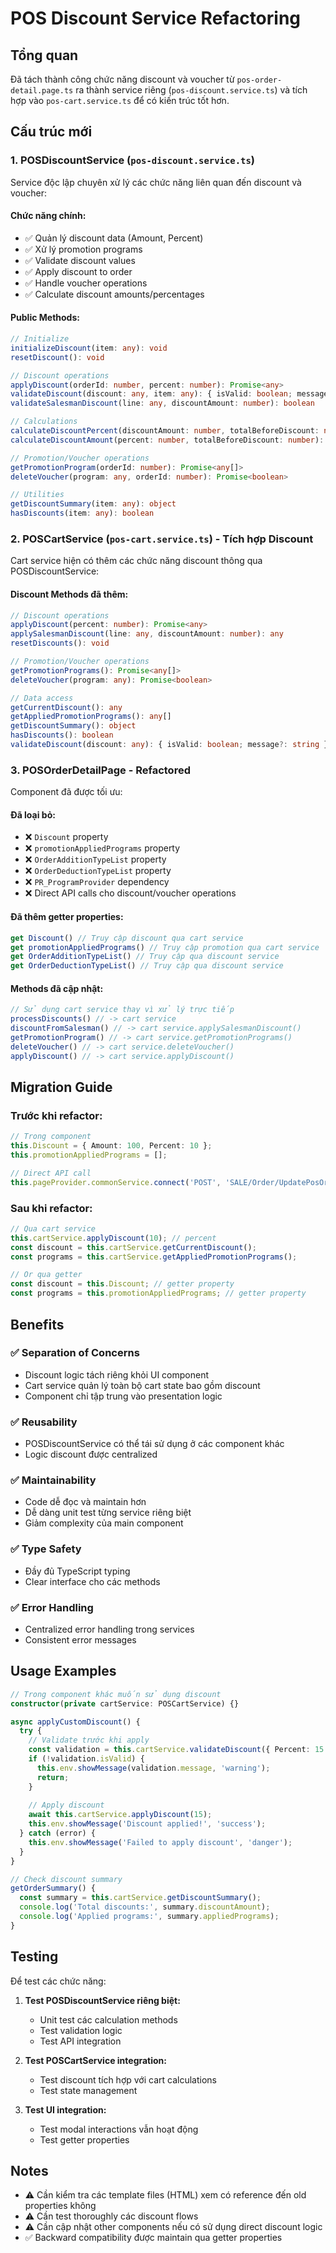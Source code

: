 # POS Discount Service Refactoring

## Tổng quan

Đã tách thành công chức năng discount và voucher từ `pos-order-detail.page.ts` ra thành service riêng (`pos-discount.service.ts`) và tích hợp vào `pos-cart.service.ts` để có kiến trúc tốt hơn.

## Cấu trúc mới

### 1. POSDiscountService (`pos-discount.service.ts`)
Service độc lập chuyên xử lý các chức năng liên quan đến discount và voucher:

#### **Chức năng chính:**
- ✅ Quản lý discount data (Amount, Percent)
- ✅ Xử lý promotion programs
- ✅ Validate discount values
- ✅ Apply discount to order
- ✅ Handle voucher operations
- ✅ Calculate discount amounts/percentages

#### **Public Methods:**
```typescript
// Initialize
initializeDiscount(item: any): void
resetDiscount(): void

// Discount operations
applyDiscount(orderId: number, percent: number): Promise<any>
validateDiscount(discount: any, item: any): { isValid: boolean; message?: string }
validateSalesmanDiscount(line: any, discountAmount: number): boolean

// Calculations
calculateDiscountPercent(discountAmount: number, totalBeforeDiscount: number): number
calculateDiscountAmount(percent: number, totalBeforeDiscount: number): number

// Promotion/Voucher operations
getPromotionProgram(orderId: number): Promise<any[]>
deleteVoucher(program: any, orderId: number): Promise<boolean>

// Utilities
getDiscountSummary(item: any): object
hasDiscounts(item: any): boolean
```

### 2. POSCartService (`pos-cart.service.ts`) - Tích hợp Discount
Cart service hiện có thêm các chức năng discount thông qua POSDiscountService:

#### **Discount Methods đã thêm:**
```typescript
// Discount operations
applyDiscount(percent: number): Promise<any>
applySalesmanDiscount(line: any, discountAmount: number): any
resetDiscounts(): void

// Promotion/Voucher operations
getPromotionPrograms(): Promise<any[]>
deleteVoucher(program: any): Promise<boolean>

// Data access
getCurrentDiscount(): any
getAppliedPromotionPrograms(): any[]
getDiscountSummary(): object
hasDiscounts(): boolean
validateDiscount(discount: any): { isValid: boolean; message?: string }
```

### 3. POSOrderDetailPage - Refactored
Component đã được tối ưu:

#### **Đã loại bỏ:**
- ❌ `Discount` property 
- ❌ `promotionAppliedPrograms` property
- ❌ `OrderAdditionTypeList` property  
- ❌ `OrderDeductionTypeList` property
- ❌ `PR_ProgramProvider` dependency
- ❌ Direct API calls cho discount/voucher operations

#### **Đã thêm getter properties:**
```typescript
get Discount() // Truy cập discount qua cart service
get promotionAppliedPrograms() // Truy cập promotion qua cart service  
get OrderAdditionTypeList() // Truy cập qua discount service
get OrderDeductionTypeList() // Truy cập qua discount service
```

#### **Methods đã cập nhật:**
```typescript
// Sử dụng cart service thay vì xử lý trực tiếp
processDiscounts() // -> cart service
discountFromSalesman() // -> cart service.applySalesmanDiscount()
getPromotionProgram() // -> cart service.getPromotionPrograms()
deleteVoucher() // -> cart service.deleteVoucher()
applyDiscount() // -> cart service.applyDiscount()
```

## Migration Guide

### Trước khi refactor:
```typescript
// Trong component
this.Discount = { Amount: 100, Percent: 10 };
this.promotionAppliedPrograms = [];

// Direct API call
this.pageProvider.commonService.connect('POST', 'SALE/Order/UpdatePosOrderDiscount/', {...})
```

### Sau khi refactor:
```typescript
// Qua cart service
this.cartService.applyDiscount(10); // percent
const discount = this.cartService.getCurrentDiscount();
const programs = this.cartService.getAppliedPromotionPrograms();

// Or qua getter
const discount = this.Discount; // getter property
const programs = this.promotionAppliedPrograms; // getter property
```

## Benefits

### ✅ **Separation of Concerns**
- Discount logic tách riêng khỏi UI component
- Cart service quản lý toàn bộ cart state bao gồm discount
- Component chỉ tập trung vào presentation logic

### ✅ **Reusability**
- POSDiscountService có thể tái sử dụng ở các component khác
- Logic discount được centralized

### ✅ **Maintainability** 
- Code dễ đọc và maintain hơn
- Dễ dàng unit test từng service riêng biệt
- Giảm complexity của main component

### ✅ **Type Safety**
- Đầy đủ TypeScript typing
- Clear interface cho các methods

### ✅ **Error Handling**
- Centralized error handling trong services
- Consistent error messages

## Usage Examples

```typescript
// Trong component khác muốn sử dụng discount
constructor(private cartService: POSCartService) {}

async applyCustomDiscount() {
  try {
    // Validate trước khi apply
    const validation = this.cartService.validateDiscount({ Percent: 15 });
    if (!validation.isValid) {
      this.env.showMessage(validation.message, 'warning');
      return;
    }
    
    // Apply discount
    await this.cartService.applyDiscount(15);
    this.env.showMessage('Discount applied!', 'success');
  } catch (error) {
    this.env.showMessage('Failed to apply discount', 'danger');
  }
}

// Check discount summary
getOrderSummary() {
  const summary = this.cartService.getDiscountSummary();
  console.log('Total discounts:', summary.discountAmount);
  console.log('Applied programs:', summary.appliedPrograms);
}
```

## Testing

Để test các chức năng:

1. **Test POSDiscountService riêng biệt:**
   - Unit test các calculation methods
   - Test validation logic
   - Test API integration

2. **Test POSCartService integration:**
   - Test discount tích hợp với cart calculations
   - Test state management

3. **Test UI integration:**
   - Test modal interactions vẫn hoạt động
   - Test getter properties

## Notes

- ⚠️ Cần kiểm tra các template files (HTML) xem có reference đến old properties không
- ⚠️ Cần test thoroughly các discount flows
- ⚠️ Cần cập nhật other components nếu có sử dụng direct discount logic
- ✅ Backward compatibility được maintain qua getter properties
